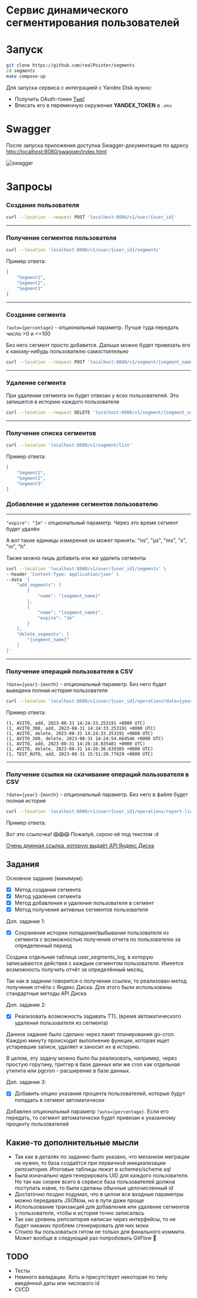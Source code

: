# Сервис динамического сегментирования пользователей

# Запуск

~~~zsh
git clone https://github.com/realPointer/segments
cd segments
make compose-up
~~~

Для запуска сервиса с интеграцией с Yandex Disk нужно:
- Получить OAuth-токен [Тык!](https://yandex.ru/dev/disk/poligon/)
- Вписать его в переменную окружения **YANDEX_TOKEN** в `.env`

# Swagger

После запуска приложения доступна Swagger-документация по адресу [http://localhost:8080/swagger/index.html](http://localhost:8080/swagger/index.html)

![swagger](https://github.com/realPointer/segments/assets/50529632/93f20d6b-ccbe-4fd8-a73c-7ba19c1e15e4)


# Запросы

### Создание пользователя

~~~zsh
curl --location --request POST 'localhost:8080/v1/user/{user_id}'
~~~

---

### Получение сегментов пользователя

~~~zsh
curl --location 'localhost:8080/v1/user/{user_id}/segments'
~~~

Пример ответа:
~~~json
[
    "Segment1",
    "Segment2",
    "Segment3"
]
~~~

---

### Создание сегмента

`?auto={percentage}` - опциональный параметр. Лучше туда передать число >0 и <=100

Без него сегмент просто добавится. Дальше можно будет привязать его к какому-нибудь пользователю самостоятельно

~~~zsh
curl --location --request POST 'localhost:8080/v1/segment/{segment_name}?auto={percentage}'
~~~

---

### Удаление сегмента

При удалении сегмента он будет отвязан у всех пользователей. Это запишется в историю каждого пользователя
~~~zsh
curl --location --request DELETE 'localhost:8080/v1/segment/{segment_name}'
~~~

---

### Получение списка сегментов

~~~zsh
curl --location 'localhost:8080/v1/segment/list'
~~~

Пример ответа:
~~~json
[
    "Segment1",
    "Segment2",
    "Segment3"
]
~~~

### Добавление и удаление сегментов пользователю

--- 

`"expire": "1m"` - опциональный параметр. Через это время сегмент будет удалён

А вот такие единицы измерения он может принять: "ns", "µs", "ms", "s", "m", "h"

Также можно лишь добавить или же удалить сегменты
~~~zsh
curl --location 'localhost:8080/v1/user/{user_id}/segments' \
--header 'Content-Type: application/json' \
--data '{
    "add_segments": [
        {
            "name": "{segment_name}"
        },
        {
            "name": "{segment_name}",
            "expire": "1m"
        }
    ],
    "delete_segments": [
        "{segment_name}"
    ]
}'
~~~

---

### Получение операций пользователя в CSV

`?date={year}-{month}` - опциональный параметр. Без него будет выведена полная история пользователя
~~~zsh
curl --location 'localhost:8080/v1/user/{user_id}/operations?date={year}-{month}'
~~~

Пример ответа:
~~~csv
(1, AVITO, add, 2023-08-31 14:24:33.253191 +0000 UTC)
(1, AVITO_300, add, 2023-08-31 14:24:33.253191 +0000 UTC)
(1, AVITO, delete, 2023-08-31 14:24:33.253191 +0000 UTC)
(1, AVITO_300, delete, 2023-08-31 14:24:54.664546 +0000 UTC)
(1, AVITO, add, 2023-08-31 14:26:18.835481 +0000 UTC)
(1, AVITO, delete, 2023-08-31 14:26:36.639305 +0000 UTC)
(1, TEST_AUTO, add, 2023-08-31 15:51:20.77629 +0000 UTC)
~~~

---

### Получение ссылки на скачивание операций пользователя в CSV

`?date={year}-{month}` - опциональный параметр. Без него в файле будет полная история
~~~zsh
curl --location 'localhost:8080/v1/user/{user_id}/operations/report-link?date={year}-{month}'
~~~

Пример ответа:

Вот это ссылочка! 😱😱😱 Пожалуй, скрою её под текстом :d

[Очень длинная ссылка, которую выдаёт API Яндекс Диска](https://downloader.disk.yandex.ru/disk/4a3e713542172d61b7ac0e42debec3aa6960e0faf9f4133acef03da248ebf0a2/64f0f2c4/Ea6pZ581juK3KgOMTe2aoO_05tBn1_J3dNzkU0k11KlvqUvNNDZ4H01HQcCGGr0cThR0FOLzPtfuYClvCWugiQ%3D%3D?uid=1886155152&filename=1.csv&disposition=attachment&hash=&limit=0&content_type=text%2Fplain&owner_uid=1886155152&fsize=416&hid=0226a47b5dae2fe464d9e7924a9b1ad8&media_type=spreadsheet&tknv=v2&etag=694e72f237b472ba2a725729b67b1016)

## Задания

Основное задание (минимум):

- [x] Метод создания сегмента
- [x] Метод удаления сегмента
- [x] Метод добавления и удаления пользователя в сегмент
- [x] Метод получения активных сегментов пользователя

Доп. задание 1:

- [x] Сохранение истории попадания/выбывания пользователя из сегмента с возможностью получения отчета по пользователю за определенный период

Создана отдельная таблица user_segments_log, в которую записываются действия с каждым сегментом пользователя. Имеется возможность получить отчёт за определённый месяц. 

Так как в задании говорится о получении ссылки, то реализован метод получения отчёта с Яндекс Диска. Для этого были использованы стандартные методы API Диска

Доп. задание 2:

- [x] Реализовать возможность задавать TTL (время автоматического удаления пользователя из сегмента)

Данное задание было сделано через пакет планирования go-cron. Каждую минуту происходит выполнение функции, которая ищет устаревшие записи, удаляет и заносит их в историю.

В целом, эту задачу можно было бы реализовать, например, через простую горутину, триггер в базе данных или же cron как отдельная утилита или pgcron - расширение в базе данных.

Доп. задание 3:

- [x] Добавить опцию указания процента пользователей, которые будут попадать в сегмент автоматически

Добавлен опциональный параметр `?auto={percentage}`. Если его передать, то сегмент автоматически будет привязан к указанному проценту пользователей


## Какие-то дополнительные мысли

- Так как в деталях по заданию было указано, что механизм миграции не нужен, то база создаётся при первичной инициализации репозитория. Итоговые таблицы лежат в schemes/scheme.sql
- Была изначально идея генерировать UID для каждого пользователя. Но так как скорее всего в сервисе база пользователей должна поступать извне, то были сделаны обычные целочисленный id
- Достаточно поздно подумал, что в целом все входные параметры можно передавать JSONом, но в пути даже проще
- Использование транзакций для добавления или удаление сегментов у пользователя, чтобы и история точно записалась
- Так как уровень репозитория написан через интерфейсы, то не будет никаких проблем сгенерировать для них моки
- Стоило бы пользоваться гитом не только для финального коммита. Может вообще в следующий раз попробовать GitFlow 🤔
 
## TODO
- Тесты
- Немного валидации. Хоть и присутствует некоторая по типу введённой даты или числового id
- CI/CD
